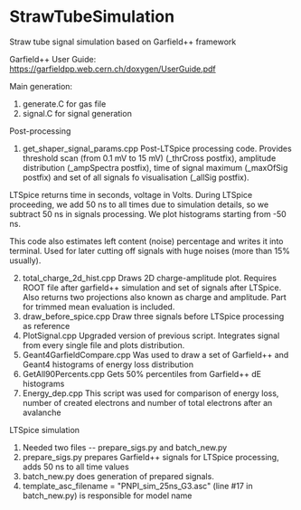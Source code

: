 # StrawTubeSimulation
Straw tube signal simulation based on Garfield++ framework

Garfield++ User Guide:
https://garfieldpp.web.cern.ch/doxygen/UserGuide.pdf

Main generation:
1. generate.C for gas file
2. signal.C for signal generation

Post-processing
1. get_shaper_signal_params.cpp
Post-LTSpice processing code. Provides threshold scan (from 0.1 mV to 15 mV) (_thrCross postfix), amplitude distribution (_ampSpectra postfix), time of signal maximum (_maxOfSig postfix) and set of all signals fo visualisation (_allSig postfix). 

 LTSpice returns time in seconds, voltage in Volts. During LTSpice proceeding, we add 50 ns to all times due to simulation details, so we subtract 50 ns in signals processing. We plot histograms starting from -50 ns.
 
This code also estimates left content (noise) percentage and writes it into terminal. Used for later cutting off signals with huge noises (more than 15% usually). 

2. total_charge_2d_hist.cpp
Draws 2D charge-amplitude plot. Requires ROOT file after garfield++ simulation and set of signals after LTSpice. Also returns two projections also known as charge and amplitude. Part for trimmed mean evaluation is included.
3. draw_before_spice.cpp
Draw three signals before LTSpice processing as reference
4. PlotSignal.cpp
Upgraded version of previous script. Integrates signal from every single file and plots distribution.  
5. Geant4GarfieldCompare.cpp
Was used to draw a set of Garfield++ and Geant4 histograms of energy loss distribution
6. GetAll90Percents.cpp
Gets 50% percentiles from Garfield++ dE histograms
7. Energy_dep.cpp
This script was used for comparison of energy loss, number of created electrons and number of total electrons after an avalanche

LTSpice simulation
1. Needed two files -- prepare_sigs.py and batch_new.py
2. prepare_sigs.py prepares Garfield++ signals for LTSpice processing, adds 50 ns to all time values
3. batch_new.py does generation of prepared signals.
4. template_asc_filename = "PNPI_sim_25ns_G3.asc" (line #17 in batch_new.py) is responsible for model name 
